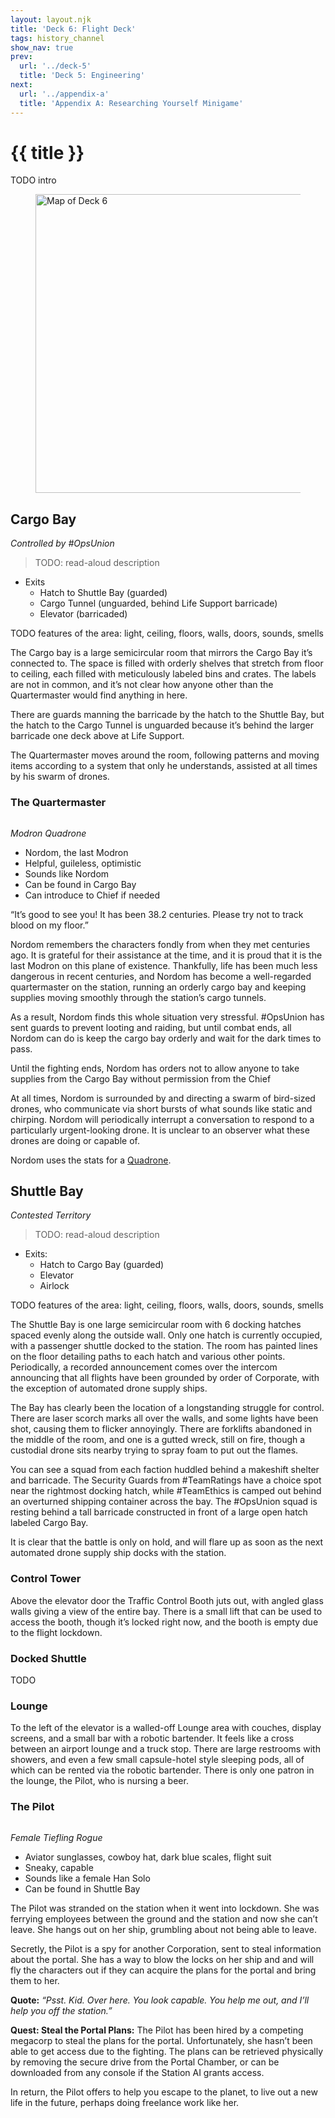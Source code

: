 ```yaml
---
layout: layout.njk
title: 'Deck 6: Flight Deck'
tags: history_channel
show_nav: true
prev:
  url: '../deck-5'
  title: 'Deck 5: Engineering'
next:
  url: '../appendix-a'
  title: 'Appendix A: Researching Yourself Minigame'
---
```


# {{ title }}

TODO intro

<figure>
  <a href="/images/deck-06-labels@2490.webp">
    <img
      alt="Map of Deck 6"
      sizes="(min-width: 850px) 830px, 100vw"
      src="/images/deck-06-labels@830.webp"
      srcset="
        /images/deck-06-labels@830.webp 830w,
        /images/deck-06-labels@1660.webp 1660w,
        /images/deck-06-labels@2490.webp 2490w"
      width="830"
      height="478"
      />
  </a>
</figure>

## Cargo Bay

_Controlled by #OpsUnion_

> TODO: read-aloud description

- Exits
  - Hatch to Shuttle Bay (guarded)
  - Cargo Tunnel (unguarded, behind Life Support barricade)
  - Elevator (barricaded)

TODO features of the area: light, ceiling, floors, walls, doors, sounds, smells

The Cargo bay is a large semicircular room that mirrors the Cargo Bay it’s connected to. The space is filled with orderly shelves that stretch from floor to ceiling, each filled with meticulously labeled bins and crates. The labels are not in common, and it’s not clear how anyone other than the Quartermaster would find anything in here.

There are guards manning the barricade by the hatch to the Shuttle Bay, but the hatch to the Cargo Tunnel is unguarded because it’s behind the larger barricade one deck above at Life Support.

The Quartermaster moves around the room, following patterns and moving items according to a system that only he understands, assisted at all times by his swarm of drones.

### The Quartermaster

<figure class="compendium-image-right npc-portrait">
  <div class="npc-portrait__inner">
    <img src="https://www.dndbeyond.com/Content/Skins/Waterdeep/images/characters/default-avatar-builder.png" alt="">
  </div>
</figure>

_Modron Quadrone_

- Nordom, the last Modron
- Helpful, guileless, optimistic
- Sounds like Nordom
- Can be found in Cargo Bay
- Can introduce to Chief if needed

“It’s good to see you! It has been 38.2 centuries. Please try not to track blood on my floor.”

Nordom remembers the characters fondly from when they met centuries ago. It is grateful for their assistance at the time, and it is proud that it is the last Modron on this plane of existence. Thankfully, life has been much less dangerous in recent centuries, and Nordom has become a well-regarded quartermaster on the station, running an orderly cargo bay and keeping supplies moving smoothly through the station’s cargo tunnels.

As a result, Nordom finds this whole situation very stressful. #OpsUnion has sent guards to prevent looting and raiding, but until combat ends, all Nordom can do is keep the cargo bay orderly and wait for the dark times to pass.

Until the fighting ends, Nordom has orders not to allow anyone to take supplies from the Cargo Bay without permission from the Chief

At all times, Nordom is surrounded by and directing a swarm of bird-sized drones, who communicate via short bursts of what sounds like static and chirping. Nordom will periodically interrupt a conversation to respond to a particularly urgent-looking drone. It is unclear to an observer what these drones are doing or capable of.

Nordom uses the stats for a [Quadrone](https://www.dndbeyond.com/monsters/quadrone).

## Shuttle Bay

_Contested Territory_

> TODO: read-aloud description

- Exits:
  - Hatch to Cargo Bay (guarded)
  - Elevator
  - Airlock

TODO features of the area: light, ceiling, floors, walls, doors, sounds, smells

The Shuttle Bay is one large semicircular room with 6 docking hatches spaced evenly along the outside wall. Only one hatch is currently occupied, with a passenger shuttle docked to the station. The room has painted lines on the floor detailing paths to each hatch and various other points. Periodically, a recorded announcement comes over the intercom announcing that all flights have been grounded by order of Corporate, with the exception of automated drone supply ships.

The Bay has clearly been the location of a longstanding struggle for control. There are laser scorch marks all over the walls, and some lights have been shot, causing them to flicker annoyingly. There are forklifts abandoned in the middle of the room, and one is a gutted wreck, still on fire, though a custodial drone sits nearby trying to spray foam to put out the flames.

You can see a squad from each faction huddled behind a makeshift shelter and barricade. The Security Guards from #TeamRatings have a choice spot near the rightmost docking hatch, while #TeamEthics is camped out behind an overturned shipping container across the bay. The #OpsUnion squad is resting behind a tall barricade constructed in front of a large open hatch labeled Cargo Bay.

It is clear that the battle is only on hold, and will flare up as soon as the next automated drone supply ship docks with the station.

### Control Tower

Above the elevator door the Traffic Control Booth juts out, with angled glass walls giving a view of the entire bay. There is a small lift that can be used to access the booth, though it’s locked right now, and the booth is empty due to the flight lockdown.

### Docked Shuttle

TODO

### Lounge

To the left of the elevator is a walled-off Lounge area with couches, display screens, and a small bar with a robotic bartender. It feels like a cross between an airport lounge and a truck stop. There are large restrooms with showers, and even a few small capsule-hotel style sleeping pods, all of which can be rented via the robotic bartender. There is only one patron in the lounge, the Pilot, who is nursing a beer.

### The Pilot

<figure class="compendium-image-right npc-portrait">
  <div class="npc-portrait__inner">
    <img src="https://www.dndbeyond.com/Content/Skins/Waterdeep/images/characters/default-avatar-builder.png" alt="">
  </div>
</figure>

_Female Tiefling Rogue_

- Aviator sunglasses, cowboy hat, dark blue scales, flight suit
- Sneaky, capable
- Sounds like a female Han Solo
- Can be found in Shuttle Bay

The Pilot was stranded on the station when it went into lockdown. She was ferrying employees between the ground and the station and now she can’t leave. She hangs out on her ship, grumbling about not being able to leave.

Secretly, the Pilot is a spy for another Corporation, sent to steal information about the portal. She has a way to blow the locks on her ship and and will fly the characters out if they can acquire the plans for the portal and bring them to her.

**Quote:** _“Psst. Kid. Over here. You look capable. You help me out, and I’ll help you off the station.”_

<aside class="block-torn-paper">

**Quest: Steal the Portal Plans:** The Pilot has been hired by a competing megacorp to steal the plans for the portal. Unfortunately, she hasn’t been able to get access due to the fighting. The plans can be retrieved physically by removing the secure drive from the Portal Chamber, or can be downloaded from any console if the Station AI grants access.

In return, the Pilot offers to help you escape to the planet, to live out a new life in the future, perhaps doing freelance work like her.

</aside>
